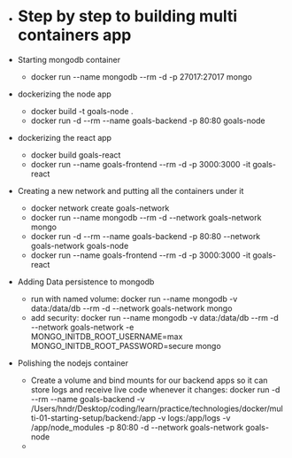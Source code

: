 - # Step by step to building multi containers app

- Starting mongodb container

  - docker run --name mongodb --rm -d -p 27017:27017 mongo

- dockerizing the node app

  - docker build -t goals-node .
  - docker run -d --rm --name goals-backend -p 80:80 goals-node

- dockerizing the react app

  - docker build goals-react
  - docker run --name goals-frontend --rm -d -p 3000:3000 -it goals-react

- Creating a new network and putting all the containers under it

  - docker network create goals-network
  - docker run --name mongodb --rm -d --network goals-network mongo
  - docker run -d --rm --name goals-backend -p 80:80 --network goals-network goals-node
  - docker run --name goals-frontend --rm -d -p 3000:3000 -it goals-react

- Adding Data persistence to mongodb
  - run with named volume: docker run --name mongodb -v data:/data/db --rm -d --network goals-network mongo
  - add security: docker run --name mongodb -v data:/data/db --rm -d --network goals-network -e MONGO_INITDB_ROOT_USERNAME=max MONGO_INITDB_ROOT_PASSWORD=secure mongo

- Polishing the nodejs container
  - Create a volume and bind mounts for our backend apps so it can store logs and receive live code whenever it changes: docker run -d --rm --name goals-backend -v /Users/hndr/Desktop/coding/learn/practice/technologies/docker/multi-01-starting-setup/backend:/app -v logs:/app/logs -v /app/node_modules -p 80:80 -d --network goals-network goals-node
  - 